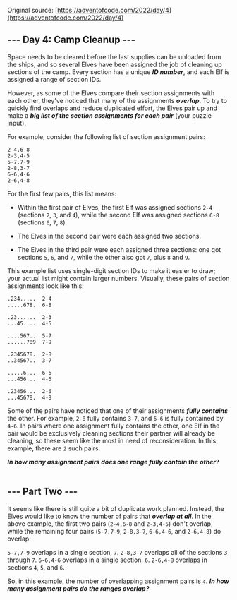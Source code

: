 Original source: [https://adventofcode.com/2022/day/4](https://adventofcode.com/2022/day/4)

## --- Day 4: Camp Cleanup ---

Space needs to be cleared before the last supplies can be unloaded from the ships, and so several Elves have been assigned the job of cleaning up sections of the camp. Every section has a unique <em><strong>ID number</strong></em>, and each Elf is assigned a range of section IDs.

However, as some of the Elves compare their section assignments with each other, they've noticed that many of the assignments <em><strong>overlap</strong></em>. To try to quickly find overlaps and reduce duplicated effort, the Elves pair up and make a <em><strong>big list of the section assignments for each pair</strong></em> (your puzzle input).


For example, consider the following list of section assignment pairs:
<pre>
<code>2-4,6-8
2-3,4-5
5-7,7-9
2-8,3-7
6-6,4-6
2-6,4-8</code>
</pre>

For the first few pairs, this list means:
- Within the first pair of Elves, the first Elf was assigned sections <code>2-4</code> (sections <code>2</code>, <code>3</code>, and <code>4</code>), while the second Elf was assigned sections <code>6-8</code> (sections <code>6</code>, <code>7</code>, <code>8</code>).

- The Elves in the second pair were each assigned two sections.</li>

- The Elves in the third pair were each assigned three sections: one got sections <code>5</code>, <code>6</code>, and <code>7</code>, while the other also got <code>7</code>, plus <code>8</code> and <code>9</code>.

This example list uses single-digit section IDs to make it easier to draw; your actual list might contain larger numbers. Visually, these pairs of section assignments look like this:
<pre>
<code>.234.....  2-4
.....678.  6-8

.23......  2-3
...45....  4-5

....567..  5-7
......789  7-9

.2345678.  2-8
..34567..  3-7

.....6...  6-6
...456...  4-6

.23456...  2-6
...45678.  4-8</code>
</pre>

Some of the pairs have noticed that one of their assignments <em><strong>fully contains</strong></em> the other. For example, <code>2-8</code> fully contains <code>3-7</code>, and <code>6-6</code> is fully contained by <code>4-6</code>. In pairs where one assignment fully contains the other, one Elf in the pair would be exclusively cleaning sections their partner will already be cleaning, so these seem like the most in need of reconsideration. In this example, there are <code><em>2</em></code> such pairs.</p>
<em><strong>In how many assignment pairs does one range fully contain the other?</strong></em>
</br></br>

## --- Part Two ---

It seems like there is still quite a bit of duplicate work planned. Instead, the Elves would like to know the number of pairs that <em><strong>overlap at all</strong></em>.
In the above example, the first two pairs (<code>2-4,6-8</code> and <code>2-3,4-5</code>) don't overlap, while the remaining four pairs (<code>5-7,7-9</code>, <code>2-8,3-7</code>, <code>6-6,4-6</code>, and <code>2-6,4-8</code>) do overlap:

<code>5-7,7-9</code> overlaps in a single section, <code>7</code>.
<code>2-8,3-7</code> overlaps all of the sections <code>3</code> through <code>7</code>.
<code>6-6,4-6</code> overlaps in a single section, <code>6</code>.
<code>2-6,4-8</code> overlaps in sections <code>4</code>, <code>5</code>, and <code>6</code>.

So, in this example, the number of overlapping assignment pairs is <code><em>4</em></code>.
<em><strong>In how many assignment pairs do the ranges overlap?</strong></em>
